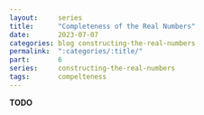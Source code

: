 ```yaml
---
layout:     series
title:      "Completeness of the Real Numbers"
date:       2023-07-07
categories: blog constructing-the-real-numbers
permalink:  ":categories/:title/"
part:       6
series:     constructing-the-real-numbers
tags:       compelteness
---
```


**TODO**